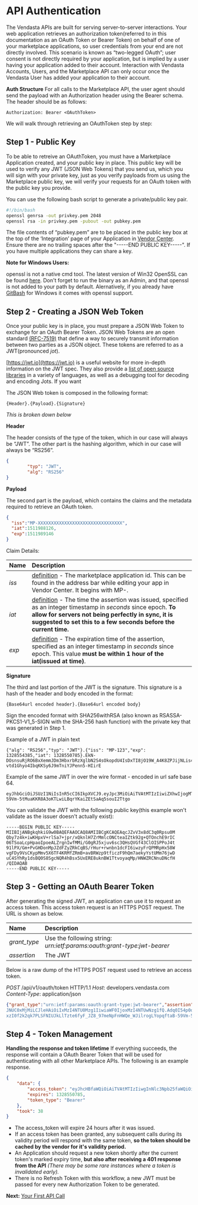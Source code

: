 # API Authentication

The Vendasta APIs are built for serving server-to-server interactions. Your web application retrieves an authorization token(referred to in this documentation as an OAuth Token or Bearer Token) on behalf of one of your marketplace applications, so user credentials from your end are not directly involved. This scenario is known as “two-legged OAuth”; user consent is not directly required by your application, but is implied by a user having your application added to their account. Interaction with Vendasta Accounts, Users, and the Marketplace API can only occur once the Vendasta User has added your application to their account.

**Auth Structure**
For all calls to the Marketplace API, the user agent should send the payload with an Authorization header using the Bearer schema. The header should be as follows:

```hljs
Authorization: Bearer <OAuthToken>
```

We will walk through retrieving an OAuthToken step by step:

## Step 1 - Public Key

To be able to retreive an OAuthToken, you must have a Marketplace Application created, and your public key in place. This public key will be used to verify any JWT (JSON Web Tokens) that you send us, which you will sign with your private key, just as you verify payloads from us using the Marketplace public key, we will verify your requests for an OAuth token with the public key you provide.

You can use the following bash script to generate a private/public key pair.

```bash
#!/bin/bash
openssl genrsa -out privkey.pem 2048
openssl rsa -in privkey.pem -pubout -out pubkey.pem
```

The file contents of “pubkey.pem” are to be placed in the public key box at the top of the ‘Integration’ page of your Application in [Vendor Center](https://vendors.vendasta.com). Ensure there are no trailing spaces after the "-----END PUBLIC KEY-----". If you have multiple applications they can share a key.

**Note for Windows Users:**

openssl is not a native cmd tool. The latest version of Win32 OpenSSL can be found [here](https://slproweb.com/products/Win32OpenSSL.html). Don't forget to run the binary as an Admin, and that openssl is not added to your path by default.
Alernatively, if you already have [GitBash](https://gitforwindows.org/) for Windows it comes with openssl support.

## Step 2 - Creating a JSON Web Token

Once your public key is in place, you must prepare a JSON Web Token to exchange for an OAuth Bearer Token. JSON Web Tokens are an open standard [(RFC-7519)](https://tools.ietf.org/html/rfc7519) that define a way to securely transmit information between two parties as a JSON object. These tokens are referred to as a JWT(pronounced *jot*).

[https://jwt.io](https://jwt.io) is a useful website for more in-depth information on the JWT spec. They also provide a [list of open source libraries](http://jwt.io/#libraries) in a variety of languages, as well as a debugging tool for decoding and encoding Jots. If you want

The JSON Web token is composed in the following format:

    {Header}.{Payload}.{Signature}

_This is broken down below_

**Header**

The header consists of the type of the token, which in our case will always be “JWT”. The other part is the hashing algorithm, which in our case will always be “RS256”.
```json
{
		"typ": "JWT",
		"alg": "RS256"
}
```

**Payload**

The second part is the payload, which contains the claims and the metadata required to retrieve an OAuth token. 

```json
{
  "iss":"MP-XXXXXXXXXXXXXXXXXXXXXXXXXXXXXXXX",
  "iat":1511988126,
  "exp":1511989146
}
```

Claim Details:

|Name|Description
|:---|:---
|*iss* | [definition](https://tools.ietf.org/html/rfc7519#section-4.1.1) - The marketplace application id. This can be found in the address bar while editing your app in Vendor Center. It begins with MP-.
| *iat*| [definition](https://tools.ietf.org/html/rfc7519#section-4.1.6) - The time the assertion was issued, specified as an integer timestamp in *seconds* since epoch. **To allow for servers not being perfectly in sync, it is suggested to set this to a few seconds before the current time.**
| *exp*| [definition](https://tools.ietf.org/html/rfc7519#section-4.1.4) - The expiration time of the assertion, specified as an integer timestamp in *seconds* since epoch. This value **must be within 1 hour of the iat(issued at time)**.  


**Signature**

The third and last portion of the JWT is the signature. This signature is a hash of the header and body encoded in the format:

    {Base64url encoded header}.{Base64url encoded body}

Sign the encoded format with SHA256withRSA (also known as RSASSA-PKCS1-V1_5-SIGN with the SHA-256 hash function) with the private key that was generated in Step 1.

Example of a JWT in plain text

```text
{"alg": "RS256","typ": "JWT"}.{"iss": "MP-123","exp": 1328554385,"iat": 1328550785}.EkN-DOsnsuRjRO6BxXemmJDm3HbxrbRzXglbN2S4sOkopdU4IsDxTI8jO19W_A4K8ZPJijNLis4EZsHeY559a4DFOd50_OqgHGuERTqYZyuhtF39yxJPAjUESwxk2J5k_4zM3O-vtd1Ghyo4IbqKKSy6J9mTniYJPenn5-HIirE
```

Example of the same JWT in over the wire format - encoded in url safe base 64.

```base64
eyJhbGciOiJSUzI1NiIsInR5cCI6IkpXVCJ9.eyJpc3MiOiAiTVAtMTIzIiwiZXhwIjogMTMyODU1NDM4NSwiaWF0IjogMTMyODU1MDc4NX0=.Adq0I54p0qEc_ioLz2zzhQRaGBcAE7Hf7aslSGW_cJ5fyBkQWeqniCtM6SzxzI0f2k2qk7PLSFNIUJkLlTzte6fyF_JZ8_97meNpFnHWQe_WJilrogLYopqftaB-59Vm-5tMuaKKR8A3oKTLwiLBqrYKaiZEtSaAq5souI2Ttgo
```

You can validate the JWT with the following public key(this example won't validate as the issuer doesn't actually exist):

```text
-----BEGIN PUBLIC KEY-----
MIIBIjANBgkqhkiG9w0BAQEFAAOCAQ8AMIIBCgKCAQEAqcJZvV3x8dC3q0Rpsu0M
Qby7z4k+iwKHpxV+rlSa7+jpr/xQknlH7ZrMmlcONCteaIZtk92g+QTOnchE9rIC
06TSoaLcpHpaoIpoeALZrgnIwfMMi/G0gRJ5xjuv6sc3QHsQVGf43ClOISPPoJ4t
91lPX/Gm+PvGHDonMpJZdFZyZRkCqBS/rHur+rwnbn1dcFI6iwzyFrQPMRpHx58W
vgFDy9VsCKypMmv5X6TF4KRMfZRmB+avBRWzp9tficzF9hQm7aekyYstUMm76jwD
uC4SYhRy1dsBQ0S8SgcNQR4hBsx5UxERE8uknBW1TtvoyaqMp/HNWZRCNnuDNcfH
/QIDAQAB
-----END PUBLIC KEY-----
```

## Step 3 - Getting an OAuth Bearer Token

After generating the signed JWT, an application can use it to request an access token. This access token request is an HTTPS POST request. The URL is shown as below.

|Name|Description
|:---|:---
| *grant_type* | Use the following string: *urn:ietf:params:oauth:grant-type:jwt-bearer*
| *assertion* | The JWT

Below is a raw dump of the HTTPS POST request used to retrieve an access token.

*POST* /api/v1/oauth/token HTTP/1.1
*Host*: developers.vendasta.com
*Content-Type*: application/json

```json
{"grant_type":"urn:ietf:params:oauth:grant-type:jwt-bearer","assertion":"eyJhbGciOiJSUzI1NiIsInR5cCI6IkpXVCJ9.eyJpc3MiOi
JNUC0xMjMiLCJleHAiOiIxMzI4NTU0Mzg1IiwiaWF0IjoxMzI4NTUwNzg1fQ.Adq0I54p0qEc_ioLz2zzhQRaGBcAE7Hf7aslSGW_cJ5fyBkQWeqniCtM6Sz
xzI0f2k2qk7PLSFNIUJkLlTzte6fyF_JZ8_97meNpFnHWQe_WJilrogLYopqftaB-59Vm-5tMuaKKR8A3oKTLwiLBqrYKaiZEtSaAq5souI2Ttgo"}
```

<h2 id="token-management">Step 4 - Token Management</h2>

**Handling the response and token lifetime**
If everything succeeds, the response will contain a OAuth Bearer Token that will be used for authenticating with all other Marketplace APIs. The following is an example response.

```json
{
    "data": {
        "access_token": "eyJhcHBfaWQiOiAiTVAtMTIzIiwgInNlc3Npb25faWQiOiAiYzNhNzgzZGQxMjMzODQwZWU4ZGQ5YjhmZmQ2OTUxMzE5In0=",
        "expires": 1328550785,
        "token_type": "Bearer"
    },
    "took": 38
}
```

* The access_token will expire 24 hours after it was issued.
* If an access token has been granted, any subsequent calls during its validity period will respond with the same token, **so the token should be cached by the vendor for it's validity period.**
* An Application should request a new token shortly after the current token's marked expiry time, **but also after receiving a 401 response from the API** _(There may be some rare instances where a token is invalidated early)._
* There is no Refresh Token with this workflow, a new JWT must be passed for every new Authorization Token to be generated.

**Next:** [Your First API Call](/vendors/getting-started/calling-api)
